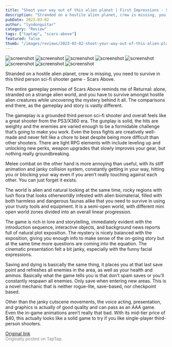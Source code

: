 ```yaml
---
title: "Shoot your way out of this alien planet | First Impressions - Scars Above"
description: "Stranded on a hostile alien planet, crew is missing, you need to survive in this third person sci-fi shooter game - Scars Above."
pubDate: 2023-03-02
author: "lyndonguitar"
category: "Review"
tags: ["taptap", "scars-above"]
featured: false
thumb: "/images/reviews/2023-03-02-shoot-your-way-out-of-this-alien-planet--first-impressions---scars-above-0.avif"
---
```


<div class="gallery">
  <img src="/images/reviews/2023-03-02-shoot-your-way-out-of-this-alien-planet--first-impressions---scars-above-0.avif" alt="screenshot" />
  <img src="/images/reviews/2023-03-02-shoot-your-way-out-of-this-alien-planet--first-impressions---scars-above-1.avif" alt="screenshot" />
  <img src="/images/reviews/2023-03-02-shoot-your-way-out-of-this-alien-planet--first-impressions---scars-above-2.avif" alt="screenshot" />
  <img src="/images/reviews/2023-03-02-shoot-your-way-out-of-this-alien-planet--first-impressions---scars-above-3.avif" alt="screenshot" />
  <img src="/images/reviews/2023-03-02-shoot-your-way-out-of-this-alien-planet--first-impressions---scars-above-4.avif" alt="screenshot" />
  <img src="/images/reviews/2023-03-02-shoot-your-way-out-of-this-alien-planet--first-impressions---scars-above-5.avif" alt="screenshot" />
  <img src="/images/reviews/2023-03-02-shoot-your-way-out-of-this-alien-planet--first-impressions---scars-above-6.avif" alt="screenshot" />
  <img src="/images/reviews/2023-03-02-shoot-your-way-out-of-this-alien-planet--first-impressions---scars-above-7.avif" alt="screenshot" />
</div>

Stranded on a hostile alien planet, crew is missing, you need to survive in this third person sci-fi shooter game - Scars Above.

The entire gameplay premise of Scars Above reminds me of Returnal: alone, stranded on a strange alien world, and you have to survive amongst hostile alien creatures while uncovering the mystery behind it all. The comparisons end there, as the gameplay and story is vastly different.

The gameplay is a grounded third person sci-fi shooter and overall feels like a great shooter from the PS3/X360 era. The gunplay is solid, the hits are weighty and the enemies are varied enough to be a formidable challenge that’s going to make you work. Even the boss fights are creatively well-made and never felt like a chore to beat despite being more difficult than other shooters. There are light RPG elements with include leveling up and unlocking new perks, weapon upgrades that slowly improves your gear, but nothing really groundbreaking.

Melee combat on the other hand is more annoying than useful, with its stiff animation and janky collision system, constantly getting in your way, hitting you or blocking your way even if you aren’t really touching against each other. You can just forget it exists.

The world is alien and natural looking at the same time, rocky regions with lush flora that looks otherworldly infested with alien biomaterial, filled with both harmless and dangerous faunas alike that you need to survive in using your trusty tools and equipment. It is a semi-open world, with different mini open world zones divided into an overall linear progression.

The game is rich in lore and storytelling, immediately evident with the introduction sequence, interactive objects, and background news reports full of natural plot exposition. The mystery is nicely balanced with the exposition, giving you enough info to make sense of the on-going story but at the same time more questions are coming into the equation. The cinematic presentation felt a bit janky, especially with the funny facial expressions.

Saving and dying is basically the same thing, it places you at that last save point and refreshes all enemies in the area, as well as your health and ammos. Basically what the game tells you is that don’t spam saves or you’ll constantly respawn all enemies. Only save when entering new areas. This is a novel mechanic that is neither rogue-lite, save-based, nor checkpoint based.

Other than the janky cutscene movements, the voice acting, presentation, and graphics is actually of good quality and can pass as an AAA game. Even the in-game animations aren’t really that bad. With its mid-tier price of $40, this actually looks like a solid game to try if you like single-player third-person shooters.

[Original link](https://www.taptap.io/post/4689344)<br><span style="font-size: 0.95em; color: #888;">Originally posted on TapTap.</span>
